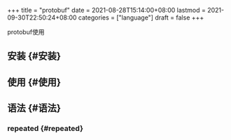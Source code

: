 +++
title = "protobuf"
date = 2021-08-28T15:14:00+08:00
lastmod = 2021-09-30T22:50:24+08:00
categories = ["language"]
draft = false
+++

protobuf使用

<!--more-->


## 安装 {#安装}


## 使用 {#使用}


## 语法 {#语法}


### repeated {#repeated}